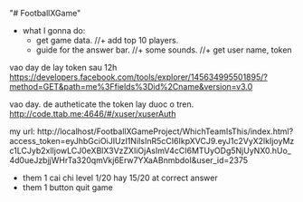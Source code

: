 "# FootballXGame" 

- what I gonna do:
	+ get game data.
	//+ add top 10 players.
	+ guide for the answer bar.
	//+ some sounds.
	//+ get user name, token





vao day de lay token sau 12h
https://developers.facebook.com/tools/explorer/145634995501895/?method=GET&path=me%3Ffields%3Did%2Cname&version=v3.0

vao day. de autheticate the token lay duoc o tren.
http://code.ttab.me:4646/#/xuser/xuserAuth


my url:
	http://localhost/FootballXGameProject/WhichTeamIsThis/index.html?access_token=eyJhbGciOiJIUzI1NiIsInR5cCI6IkpXVCJ9.eyJ1c2VyX2lkIjoyMzc1LCJyb2xlIjowLCJ0eXBlX3VzZXIiOjAsImV4cCI6MTUyODg5NjUyNX0.hUo_4d0ueJzbjjWHrTa320qmVkj6Erw7YXaABnmbdoI&user_id=2375

- them 1 cai chi level 1/20 hay 15/20 at correct answer
- them 1 button quit game